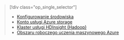 > [!div class="op_single_selector"]
> * [Konfigurowanie środowiska](../articles/machine-learning/machine-learning-data-science-environment-setup.md)
> * [Konto usługi Azure storage](../articles/storage/common/storage-create-storage-account.md)
> * [Klaster usługi HDInsight (Hadoop)](../articles/machine-learning/machine-learning-data-science-customize-hadoop-cluster.md)
> * [Obszaru roboczego uczenia maszynowego Azure](../articles/machine-learning/machine-learning-create-workspace.md)
> 
> 

